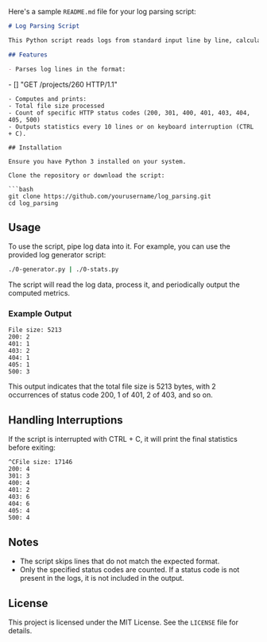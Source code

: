 Here's a sample `README.md` file for your log parsing script:

```markdown
# Log Parsing Script

This Python script reads logs from standard input line by line, calculates metrics such as the total file size, and counts the occurrences of specific HTTP status codes. The script outputs statistics after every 10 lines or when interrupted by a keyboard signal (CTRL + C).

## Features

- Parses log lines in the format:
  ```
  <IP Address> - [<date>] "GET /projects/260 HTTP/1.1" <status code> <file size>
  ```
- Computes and prints:
  - Total file size processed
  - Count of specific HTTP status codes (200, 301, 400, 401, 403, 404, 405, 500)
- Outputs statistics every 10 lines or on keyboard interruption (CTRL + C).
  
## Installation

Ensure you have Python 3 installed on your system.

Clone the repository or download the script:

```bash
git clone https://github.com/yourusername/log_parsing.git
cd log_parsing
```

## Usage

To use the script, pipe log data into it. For example, you can use the provided log generator script:

```bash
./0-generator.py | ./0-stats.py
```

The script will read the log data, process it, and periodically output the computed metrics.

### Example Output

```
File size: 5213
200: 2
401: 1
403: 2
404: 1
405: 1
500: 3
```

This output indicates that the total file size is 5213 bytes, with 2 occurrences of status code 200, 1 of 401, 2 of 403, and so on.

## Handling Interruptions

If the script is interrupted with CTRL + C, it will print the final statistics before exiting:

```
^CFile size: 17146
200: 4
301: 3
400: 4
401: 2
403: 6
404: 6
405: 4
500: 4
```

## Notes

- The script skips lines that do not match the expected format.
- Only the specified status codes are counted. If a status code is not present in the logs, it is not included in the output.

## License

This project is licensed under the MIT License. See the `LICENSE` file for details.
```